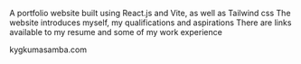 A portfolio website built using React.js and Vite, as well as Tailwind css
The website introduces myself, my qualifications and aspirations
There are links available to my resume and some of my work experience

kygkumasamba.com


